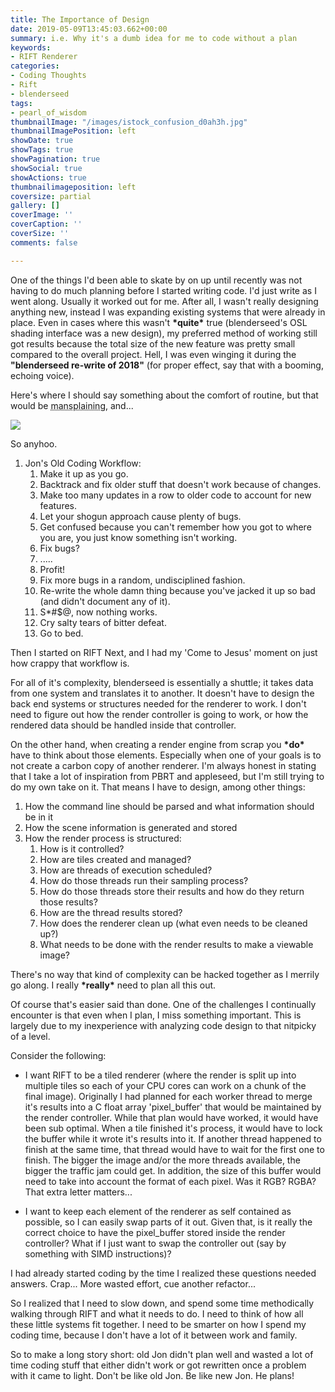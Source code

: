 ```yaml
---
title: The Importance of Design
date: 2019-05-09T13:45:03.662+00:00
summary: i.e. Why it's a dumb idea for me to code without a plan
keywords:
- RIFT Renderer
categories:
- Coding Thoughts
- Rift
- blenderseed
tags:
- pearl_of_wisdom
thumbnailImage: "/images/istock_confusion_d0ah3h.jpg"
thumbnailImagePosition: left
showDate: true
showTags: true
showPagination: true
showSocial: true
showActions: true
thumbnailimageposition: left
coversize: partial
gallery: []
coverImage: ''
coverCaption: ''
coverSize: ''
comments: false

---
```

One of the things I'd been able to skate by on up until recently was not having to do much planning before I started writing code.  I'd just write as I went along.  Usually it worked out for me.  After all, I wasn't really designing anything new, instead I was expanding existing systems that were already in place.  Even in cases where this wasn't **\*quite\*** true (blenderseed's OSL shading interface was a new design), my preferred method of working still got results because the total size of the new feature was pretty small compared to the overall project.  Hell, I was even winging it during the **"blenderseed re-write of 2018"** (for proper effect, say that with a booming, echoing voice).

Here's where I should say something about the comfort of routine, but that would be <acronym title="If you have to look up what it means, then you're probably doing it">mansplaining</acronym>, and...

![](/images/1_8xraf6eyaxh-mynxoxkqla.jpeg)

So anyhoo.

1. Jon's Old Coding Workflow:
   1. Make it up as you go.  
   2. Backtrack and fix older stuff that doesn't work because of changes.
   3. Make too many updates in a row to older code to account for new features.
   4. Let your shogun approach cause plenty of bugs.
   5. Get confused because you can't remember how you got to where you are, you just know something isn't working.
   6. Fix bugs?
   7. .....
   8. Profit!
   9. Fix more bugs in a random, undisciplined fashion.
   10. Re-write the whole damn thing because you've jacked it up so bad (and didn't document any of it).
   11. S*#$@, now nothing works.
   12. Cry salty tears of bitter defeat.
   13. Go to bed.

Then I started on RIFT Next, and I had my 'Come to Jesus' moment on just how crappy that workflow is.  

For all of it's complexity, blenderseed is essentially a shuttle; it takes data from one system and translates it to another.  It doesn't have to design the back end systems or structures needed for the renderer to work.  I don't need to figure out how the render controller is going to work, or how the rendered data should be handled inside that controller.  

On the other hand, when creating a render engine from scrap you **\*do\*** have to think about those elements.  Especially when one of your goals is to not create a carbon copy of another renderer.  I'm always honest in stating that I take a lot of inspiration from PBRT and appleseed, but I'm still trying to do my own take on it.  That means I have to design, among other things:

1. How the command line should be parsed and what information should be in it
2. How the scene information is generated and stored
3. How the render process is structured:
   1. How is it controlled?
   2. How are tiles created and managed?
   3. How are threads of execution scheduled?
   4. How do those threads run their sampling process?
   5. How do those threads store their results and how do they return those results?
   6. How are the thread results stored?
   7. How does the renderer clean up (what even needs to be cleaned up?)
   8. What needs to be done with the render results to make a viewable image?

There's no way that kind of complexity can be hacked together as I merrily go along.  I really **\*really\*** need to plan all this out.

Of course that's easier said than done.  One of the challenges I continually encounter is that even when I plan, I miss something important.  This is largely due to my inexperience with analyzing code design to that nitpicky of a level.  

Consider the following: 

- I want RIFT to be a tiled renderer (where the render is split up into multiple tiles so each of your CPU cores can work on a chunk of the final image).  Originally I had planned for each worker thread to merge it's results into a C float array 'pixel_buffer' that would be maintained by the render controller.  While that plan would have worked, it would have been sub optimal.  When a tile finished it's process, it would have to lock the buffer while it wrote it's results into it.  If another thread happened to finish at the same time, that thread would have to wait for the first one to finish.  The bigger the image and/or the more threads available, the bigger the traffic jam could get.  In addition, the size of this buffer would need to take into account the format of each pixel.  Was it RGB?  RGBA? That extra letter matters...

- I want to keep each element of the renderer as self contained as possible, so I can easily swap parts of it out.  Given that, is it really the correct choice to have the pixel_buffer stored inside the render controller?  What if I just want to swap the controller out (say by something with SIMD instructions)?

I had already started coding by the time I realized these questions needed answers.  Crap...  More wasted effort, cue another refactor...

So I realized that I need to slow down, and spend some time methodically walking through RIFT and what it needs to do.  I need to think of how all these little systems fit together.  I need to be smarter on how I spend my coding time, because I don't have a lot of it between work and family.

So to make a long story short: old Jon didn't plan well and wasted a lot of time coding stuff that either didn't work or got rewritten once a problem with it came to light.  Don't be like old Jon.  Be like new Jon.  He plans!